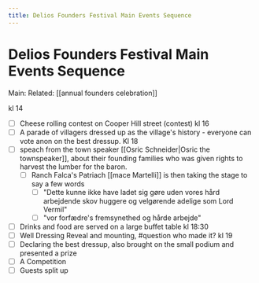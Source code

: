 ---title: Delios Founders Festival Main Events Sequence---
# Delios Founders Festival Main Events Sequence
Main:
Related: [[annual founders celebration]]

kl 14
- [ ] Cheese rolling contest on Cooper Hill street (contest)
kl 16
- [ ] A parade of villagers dressed up as the village's history - everyone can vote anon on the best dressup.
Kl 18
- [ ] speach from the town speaker [[Osric Schneider|Osric the townspeaker]], about their founding families who was given rights to harvest the lumber for the baron.
	- [ ] Ranch Falca's Patriach [[mace Martelli]] is then taking the stage to say a few words
		- [ ] "Dette kunne ikke have ladet sig gøre uden vores hård arbejdende skov huggere og velgørende adelige som Lord Vermil"
		- [ ] "vor forfædre's fremsynethed og hårde arbejde"
- [ ] Drinks and food are served on a large buffet table 
kl 18:30
- [ ] Well Dressing Reveal and mounting, #question who made it?
kl 19
- [ ] Declaring the best dressup, also brought on the small podium and presented a prize
- [ ] A Competition
- [ ] Guests split up 

